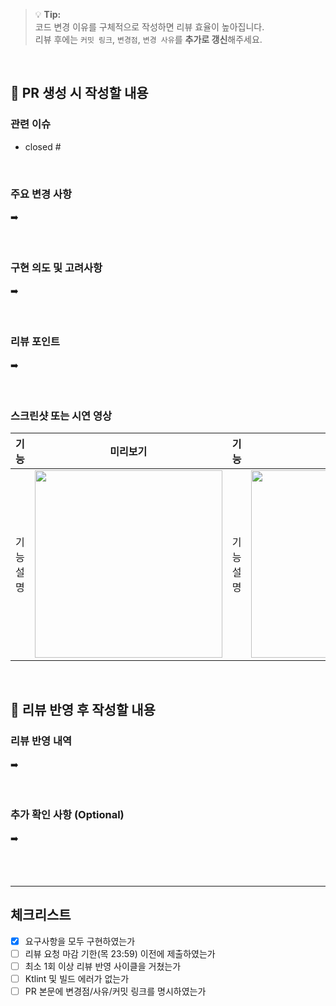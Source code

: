 <!-- 
📌 PR 제목은 다음 형식으로 작성해주세요:
[Week N] 과제명 - 이름
예시: [Week 3] ViewModel 상태 관리 개선 - 문장훈
-->
> 💡 **Tip:**  
> 코드 변경 이유를 구체적으로 작성하면 리뷰 효율이 높아집니다.  
> 리뷰 후에는 `커밋 링크`, `변경점`, `변경 사유`를 **추가로 갱신**해주세요.
<br>

## 🔹 PR 생성 시 작성할 내용

### 관련 이슈
<!-- 이슈가 연결되야 리뷰어가 자동으로 할당됩니다 -->
- closed #

<br>

### 주요 변경 사항
<!-- 
- 어떤 기능을 추가/변경/삭제했는지 간결하게 작성합니다.
- 단순한 나열보다 “무엇을 구현했는지”를 중심으로 정리하세요.
-->

➡️ 

<br>

### 구현 의도 및 고려사항
<!-- 
- 이 변경이 필요한 이유, 의도한 동작, 고민했던 대안 등을 설명합니다.
- “왜 이렇게 구현했는가?”에 초점을 맞춥니다.
예시)
- 기존 LiveData로는 State 복원에 한계가 있었음  
- StateFlow로 전환해 UI 재구성 최소화 및 테스트 용이성 확보 
--> 

➡️ 

<br>

### 리뷰 포인트
<!-- 
- 리뷰어가 집중해서 봐주었으면 하는 부분을 명시합니다.
- 설계, 네이밍, 테스트 전략 등도 포함 가능합니다.
--> 

➡️ 

<br>

### 스크린샷 또는 시연 영상
<!-- 이미지나 GIF를 첨부해주세요 -->
|기능|미리보기|기능|미리보기|
|:--:|:--:|:--:|:--:|
| 기능 설명 |<img src="링크" width="300" />| 기능 설명 |<img src="링크" width="300" />|

<br>

## 🔸 리뷰 반영 후 작성할 내용

### 리뷰 반영 내역
<!-- 
- 리뷰어 피드백에 따른 수정 내역을 항목별로 정리합니다.
- 각 변경점에 대해 ‘변경 사유’와 ‘관련 커밋’을 명시합니다.
예시)
#### 불필요한 매개변수 제거 및 책임 분리
- 변경 사유: Repository가 ViewModel의 책임 일부를 침범함 → 역할 명확화  
- 관련 커밋: [a1b2c3d], [d4e5f6g]
-->

➡️ 

<br>

### 추가 확인 사항 (Optional)
<!-- 
- 리뷰 이후 새로 발견된 문제, 리팩터링 고려 사항, TODO 등을 남겨주세요.
-->
➡️ 

<br><br>

---

## 체크리스트
- [x] 요구사항을 모두 구현하였는가  
- [ ] 리뷰 요청 마감 기한(목 23:59) 이전에 제출하였는가  
- [ ] 최소 1회 이상 리뷰 반영 사이클을 거쳤는가  
- [ ] Ktlint 및 빌드 에러가 없는가  
- [ ] PR 본문에 변경점/사유/커밋 링크를 명시하였는가 
